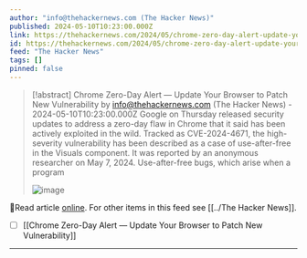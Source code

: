 ```yaml
---
author: "info@thehackernews.com (The Hacker News)"
published: 2024-05-10T10:23:00.000Z
link: https://thehackernews.com/2024/05/chrome-zero-day-alert-update-your.html
id: https://thehackernews.com/2024/05/chrome-zero-day-alert-update-your.html
feed: "The Hacker News"
tags: []
pinned: false
---
```

> [!abstract] Chrome Zero-Day Alert — Update Your Browser to Patch New Vulnerability by info@thehackernews.com (The Hacker News) - 2024-05-10T10:23:00.000Z
> Google on Thursday released security updates to address a zero-day flaw in Chrome that it said has been actively exploited in the wild. Tracked as CVE-2024-4671, the high-severity vulnerability has been described as a case of use-after-free in the Visuals component. It was reported by an anonymous researcher on May 7, 2024. Use-after-free bugs, which arise when a program
>
> ![image](https://blogger.googleusercontent.com/img/b/R29vZ2xl/AVvXsEgPhSx8fwDELvWKGNqNBlu-6Ndi0sPJb5p7SWiIt3zy9vzwPZSe7riuvdLHazxW6fjyi7S27qv4kzvcF9xE_ftF8djTvTvdEzg1Oh4XMApFiK4rwg7xw_hB5QuQ5S7y76OVPdl2zVCKaS0gHR54fTN805N7NUzdgw-Ivg3EOYBvCPBwOlveakXMpHVZXvAY/s1600/chrome.png)

🔗Read article [online](https://thehackernews.com/2024/05/chrome-zero-day-alert-update-your.html). For other items in this feed see [[../The Hacker News]].

- [ ] [[Chrome Zero-Day Alert — Update Your Browser to Patch New Vulnerability]]
- - -

